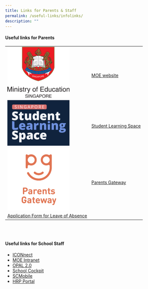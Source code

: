 ```yaml
---
title: Links for Parents & Staff
permalink: /useful-links/infolinks/
description: ""
---
```

#### **Useful links for Parents**

|  |  |  
| -------- | -------- | 
| <img src="/images/Usefullinks/moe.png" alt="MOE website" style="width:200px" />    | <br>[MOE website](https://www.moe.gov.sg/)   |  
|  <img src="/images/Usefullinks/sls-logo.png" alt="SLS website" style="width:200px" />|<br>[Student Learning Space](https://vle.learning.moe.edu.sg/login) |  
|<img src="/images/Usefullinks/parentsgateway.png" alt="SLS website" style="width:200px" />| <br>[Parents Gateway](https://pg.moe.edu.sg/) |   
|  [Application Form for Leave of Absence](https://go.gov.sg/bdms-loa) | |

<br>
<br>

#### **Useful links for School Staff**


*  <a href="https://workspace.google.com/dashboard" target="_blank" >ICONnect</a>
*  <a href="https://intranet.moe.gov.sg" target="_blank" >MOE Intranet</a>
*  <a href="https://opal2.moe.edu.sg" target="_blank" >OPAL 2.0</a>
*  <a href="https://schoolcockpit.moe.gov.sg" target="_blank" >School Cockpit</a>
*  <a href="https://scmobile.moe.edu.sg/login" target="_blank" >SCMobile</a>
*    <a href="https://www.hrp.gov.sg" target="_blank" >HRP Portal</a>